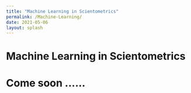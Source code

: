 ```yaml
---
title: "Machine Learning in Scientometrics"
permalink: /Machine-Learning/
date: 2021-05-06
layout: splash
---
```


# Machine Learning in Scientometrics
# Come soon ......
